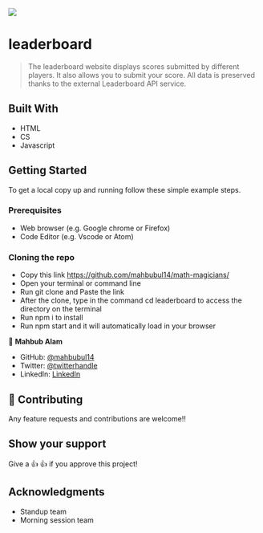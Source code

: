 ![](https://img.shields.io/badge/Microverse-blueviolet)
# leaderboard

> The leaderboard website displays scores submitted by different players. It also allows you to submit your score. All data is preserved thanks to the external Leaderboard API service.

## Built With

- HTML
- CS
- Javascript

## Getting Started

To get a local copy up and running follow these simple example steps.

### Prerequisites

- Web browser (e.g. Google chrome or Firefox)
- Code Editor (e.g. Vscode or Atom)

### Cloning the repo

- Copy this link https://github.com/mahbubul14/math-magicians/
- Open your terminal or command line
- Run git clone and Paste the link
- After the clone, type in the command cd leaderboard to access the directory on the terminal
- Run npm i to install
 - Run npm start and it will automatically load in your browser

👤 **Mahbub Alam**

- GitHub: [@mahbubul14](https://github.com/mahbubul14)
- Twitter: [@twitterhandle](https://twitter.com/mahbubul_14)
- LinkedIn: [LinkedIn](https://www.linkedin.com/in/mahbubul-alam-20595/)

## 🤝 Contributing

Any feature requests and contributions are welcome!!

## Show your support

Give a 👍 👍 if you approve this project!

## Acknowledgments
- Standup team
- Morning session team
